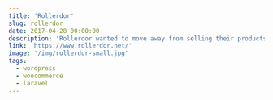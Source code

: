 ```yaml
---
title: 'Rollerdor'
slug: rollerdor
date: 2017-04-28 00:00:00
description: 'Rollerdor wanted to move away from selling their products on eBay into their own environment. This site had two parts, a Larvel application which targeted the automating of creating specifications for custom doors and a WooCommerce store for selling their addon products.'
link: 'https://www.rollerdor.net/'
image: '/img/rollerdor-small.jpg'
tags:
  - wordpress
  - woocommerce
  - laravel
---
```

